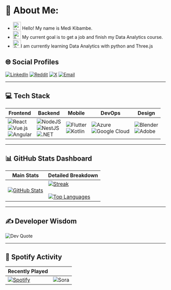 # 💫 About Me:

- <img src="https://raw.githubusercontent.com/Tarikul-Islam-Anik/Animated-Fluent-Emojis/master/Emojis/Hand%20gestures/Hand%20with%20Fingers%20Splayed%20Light%20Skin%20Tone.png" alt="Hand with Fingers Splayed Light Skin Tone" width="25" height="25" /> Hello! My name is Medi Kibambe. <br />
- <img src="https://raw.githubusercontent.com/Tarikul-Islam-Anik/Animated-Fluent-Emojis/master/Emojis/Hand%20gestures/Brain.png" alt="Brain" width="25" height="25" /> My current goal is to get a job and finish my Data Analytics course.<br />
- <img src="https://raw.githubusercontent.com/Tarikul-Islam-Anik/Animated-Fluent-Emojis/master/Emojis/Smilies/Orange%20Heart.png" alt="Orange Heart" width="25" height="25" />I am currently learning Data Analytics with python and Three.js

## 🌐 Social Profiles
[![LinkedIn](https://img.shields.io/badge/LinkedIn-%230077B5.svg?logo=linkedin&logoColor=white)](https://linkedin.com/in/Medi) 
[![Reddit](https://img.shields.io/badge/Reddit-%23FF4500.svg?logo=Reddit&logoColor=white)](https://reddit.com/user/MediKun) 
[![X](https://img.shields.io/badge/X-black.svg?logo=X&logoColor=white)](https://x.com/UltraKiba) 
[![Email](https://img.shields.io/badge/Email-D14836?logo=gmail&logoColor=white)](mailto:www.medikibambe@gmail.com)

---

## 💻 Tech Stack
| Frontend | Backend | Mobile | DevOps | Design |
|----------|---------|--------|--------|--------|
| ![React](https://img.shields.io/badge/react-%2320232a.svg?logo=react&logoColor=%2361DAFB) <br> ![Vue.js](https://img.shields.io/badge/vue.js-%2335495e.svg?logo=vuedotjs&logoColor=%234FC08D) <br> ![Angular](https://img.shields.io/badge/angular-%23DD0031.svg?logo=angular&logoColor=white) | ![NodeJS](https://img.shields.io/badge/node.js-6DA55F?logo=node.js&logoColor=white) <br> ![NestJS](https://img.shields.io/badge/nestjs-%23E0234E.svg?logo=nestjs&logoColor=white) <br> ![.NET](https://img.shields.io/badge/.NET-5C2D91?logo=.net&logoColor=white) | ![Flutter](https://img.shields.io/badge/Flutter-%2302569B.svg?logo=Flutter&logoColor=white) <br> ![Kotlin](https://img.shields.io/badge/kotlin-%237F52FF.svg?logo=kotlin&logoColor=white) | ![Azure](https://img.shields.io/badge/azure-%230072C6.svg?logo=microsoftazure&logoColor=white) <br> ![Google Cloud](https://img.shields.io/badge/GoogleCloud-%234285F4.svg?logo=google-cloud&logoColor=white) | ![Blender](https://img.shields.io/badge/blender-%23F5792A.svg?logo=blender&logoColor=white) <br> ![Adobe](https://img.shields.io/badge/adobe-%23FF0000.svg?logo=adobe&logoColor=white) |

---

## 📊 GitHub Stats Dashboard
| Main Stats | Detailed Breakdown |
|------------|--------------------|
| [![GitHub Stats](https://github-readme-stats.vercel.app/api?username=UltraKiba&theme=nightowl&hide_border=false)](https://github.com/UltraKiba) | [![Streak](https://nirzak-streak-stats.vercel.app/?user=UltraKiba&theme=nightowl)](https://github.com/UltraKiba)<br><br>[![Top Languages](https://github-readme-stats.vercel.app/api/top-langs/?username=UltraKiba&theme=nightowl&layout=compact)](https://github.com/UltraKiba) |


---

## ✍️ Developer Wisdom
![Dev Quote](https://quotes-github-readme.vercel.app/api?type=horizontal&theme=radical)

---

## 🎵 Spotify Activity
| Recently Played |               |
|-----------------|---------------|
| [![Spotify](https://spotify-recently-played-readme.vercel.app/api?user=6atdqjokxb3w6gz2qbs0s8bop&count=5&unique=true)](https://open.spotify.com/user/6atdqjokxb3w6gz2qbs0s8bop) | ![Sora](https://i.imgur.com/f83frkB.gif) |
